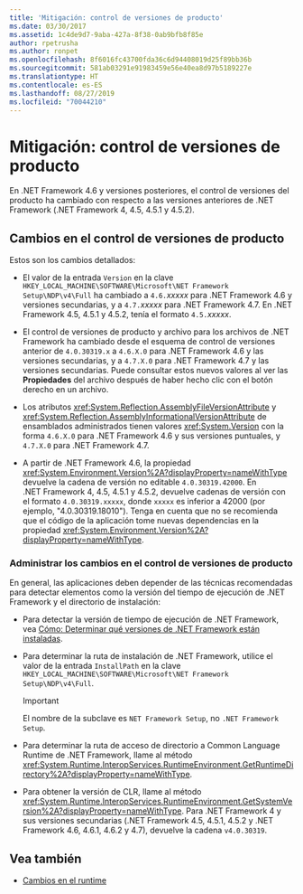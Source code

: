 ```yaml
---
title: 'Mitigación: control de versiones de producto'
ms.date: 03/30/2017
ms.assetid: 1c4de9d7-9aba-427a-8f38-0ab9bfb8f85e
author: rpetrusha
ms.author: ronpet
ms.openlocfilehash: 8f6016fc43700fda36c6d94408019d25f89bb36b
ms.sourcegitcommit: 581ab03291e91983459e56e40ea8d97b5189227e
ms.translationtype: HT
ms.contentlocale: es-ES
ms.lasthandoff: 08/27/2019
ms.locfileid: "70044210"
---
```

# <a name="mitigation-product-versioning"></a>Mitigación: control de versiones de producto

En .NET Framework 4.6 y versiones posteriores, el control de versiones del producto ha cambiado con respecto a las versiones anteriores de .NET Framework (.NET Framework 4, 4.5, 4.5.1 y 4.5.2).

## <a name="product-versioning-changes"></a>Cambios en el control de versiones de producto

Estos son los cambios detallados:

- El valor de la entrada `Version` en la clave `HKEY_LOCAL_MACHINE\SOFTWARE\Microsoft\NET Framework Setup\NDP\v4\Full` ha cambiado a `4.6.`*xxxxx* para .NET Framework 4.6 y versiones secundarias, y a `4.7.`*xxxxx* para .NET Framework 4.7. En .NET Framework 4.5, 4.5.1 y 4.5.2, tenía el formato `4.5.`*xxxxx*.

- El control de versiones de producto y archivo para los archivos de .NET Framework ha cambiado desde el esquema de control de versiones anterior de `4.0.30319.x` a `4.6.X.0` para .NET Framework 4.6 y las versiones secundarias, y a `4.7.X.0` para .NET Framework 4.7 y las versiones secundarias. Puede consultar estos nuevos valores al ver las **Propiedades** del archivo después de haber hecho clic con el botón derecho en un archivo.

- Los atributos <xref:System.Reflection.AssemblyFileVersionAttribute> y <xref:System.Reflection.AssemblyInformationalVersionAttribute> de ensamblados administrados tienen valores <xref:System.Version> con la forma `4.6.X.0` para .NET Framework 4.6 y sus versiones puntuales, y `4.7.X.0` para .NET Framework 4.7.

- A partir de .NET Framework 4.6, la propiedad <xref:System.Environment.Version%2A?displayProperty=nameWithType> devuelve la cadena de versión no editable `4.0.30319.42000`. En .NET Framework 4, 4.5, 4.5.1 y 4.5.2, devuelve cadenas de versión con el formato `4.0.30319.xxxxx`, donde `xxxxx` es inferior a 42000 (por ejemplo, "4.0.30319.18010"). Tenga en cuenta que no se recomienda que el código de la aplicación tome nuevas dependencias en la propiedad <xref:System.Environment.Version%2A?displayProperty=nameWithType>.

### <a name="handling-the-product-versioning-changes"></a>Administrar los cambios en el control de versiones de producto

En general, las aplicaciones deben depender de las técnicas recomendadas para detectar elementos como la versión del tiempo de ejecución de .NET Framework y el directorio de instalación:

- Para detectar la versión de tiempo de ejecución de .NET Framework, vea [Cómo: Determinar qué versiones de .NET Framework están instaladas](../../../docs/framework/migration-guide/how-to-determine-which-versions-are-installed.md).

- Para determinar la ruta de instalación de .NET Framework, utilice el valor de la entrada `InstallPath` en la clave `HKEY_LOCAL_MACHINE\SOFTWARE\Microsoft\NET Framework Setup\NDP\v4\Full`.

  > [!IMPORTANT]
  > El nombre de la subclave es `NET Framework Setup`, no `.NET Framework Setup`.

- Para determinar la ruta de acceso de directorio a Common Language Runtime de .NET Framework, llame al método <xref:System.Runtime.InteropServices.RuntimeEnvironment.GetRuntimeDirectory%2A?displayProperty=nameWithType>.

- Para obtener la versión de CLR, llame al método <xref:System.Runtime.InteropServices.RuntimeEnvironment.GetSystemVersion%2A?displayProperty=nameWithType>.   Para .NET Framework 4 y sus versiones secundarias (.NET Framework 4.5, 4.5.1, 4.5.2 y .NET Framework 4.6, 4.6.1, 4.6.2 y 4.7), devuelve la cadena `v4.0.30319`.

## <a name="see-also"></a>Vea también

- [Cambios en el runtime](../../../docs/framework/migration-guide/runtime-changes-in-the-net-framework-4-6.md)
